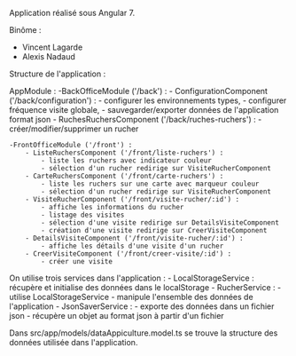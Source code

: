 Application réalisé sous Angular 7.

Binôme :

  - Vincent Lagarde
  - Alexis Nadaud


Structure de l'application : 

AppModule : 
    -BackOfficeModule ('/back') : 
        - ConfigurationComponent ('/back/configuration') :
            - configurer les environnements types, 
            - configurer fréquence visite globale, 
            - sauvegarder/exporter données de l'application format json
        - RuchesRuchersComponent ('/back/ruches-ruchers') : 
            - créer/modifier/supprimer un rucher

    -FrontOfficeModule ('/front') : 
        - ListeRuchersComponent ('/front/liste-ruchers') : 
            - liste les ruchers avec indicateur couleur
            - sélection d'un rucher redirige sur VisiteRucherComponent
        - CarteRuchersComponent ('/front/carte-ruchers') : 
            - liste les ruchers sur une carte avec marqueur couleur
            - sélection d'un rucher redirige sur VisiteRucherComponent
        - VisiteRucherComponent ('/front/visite-rucher/:id') : 
            - affiche les informations du rucher
            - listage des visites
            - sélection d'une visite redirige sur DetailsVisiteComponent
            - création d'une visite redirige sur CreerVisiteComponent
        - DetailsVisiteComponent ('/front/visite-rucher/:id') : 
            - affiche les détails d'une visite d'un rucher
        - CreerVisiteComponent ('/front/creer-visite/:id') : 
            - créer une visite


On utilise trois services dans l'application : 
    - LocalStorageService : récupère et initialise des données dans le localStorage
    - RucherService : 
        - utilise LocalStorageService
        - manipule l'ensemble des données de l'application
    - JsonSaverService : 
        - exporte des données dans un fichier json
        - récupère un objet au format json à partir d'un fichier

 
Dans src/app/models/dataAppiculture.model.ts se trouve la structure des données utilisée dans l'application.
